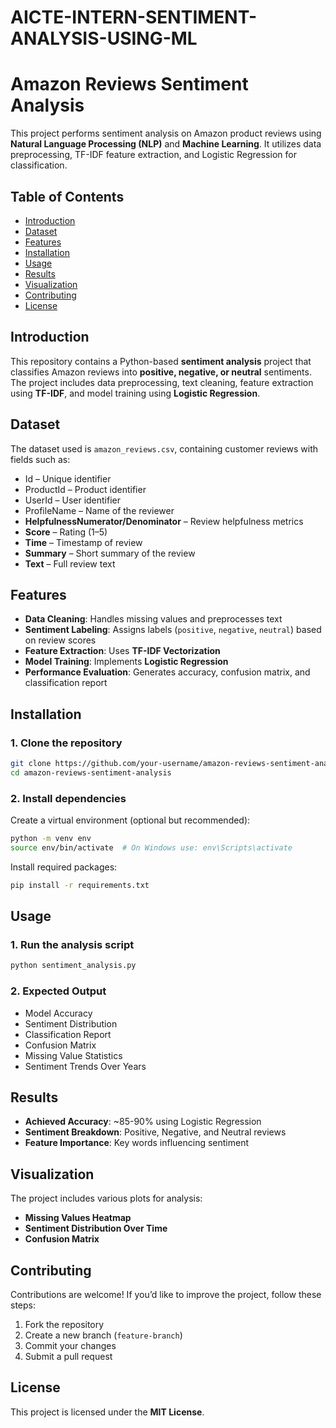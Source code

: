 # AICTE-INTERN-SENTIMENT-ANALYSIS-USING-ML


# Amazon Reviews Sentiment Analysis

This project performs sentiment analysis on Amazon product reviews using **Natural Language Processing (NLP)** and **Machine Learning**. It utilizes data preprocessing, TF-IDF feature extraction, and Logistic Regression for classification.  

## Table of Contents
- [Introduction](#introduction)  
- [Dataset](#dataset)  
- [Features](#features)  
- [Installation](#installation)  
- [Usage](#usage)  
- [Results](#results)  
- [Visualization](#visualization)  
- [Contributing](#contributing)  
- [License](#license)  

## Introduction  
This repository contains a Python-based **sentiment analysis** project that classifies Amazon reviews into **positive, negative, or neutral** sentiments. The project includes data preprocessing, text cleaning, feature extraction using **TF-IDF**, and model training using **Logistic Regression**.  

## Dataset 
The dataset used is `amazon_reviews.csv`, containing customer reviews with fields such as:  
- Id – Unique identifier  
- ProductId – Product identifier  
- UserId – User identifier  
- ProfileName – Name of the reviewer  
- **HelpfulnessNumerator/Denominator** – Review helpfulness metrics  
- **Score** – Rating (1–5)  
- **Time** – Timestamp of review  
- **Summary** – Short summary of the review  
- **Text** – Full review text  

## **Features**  
- **Data Cleaning**: Handles missing values and preprocesses text  
- **Sentiment Labeling**: Assigns labels (`positive`, `negative`, `neutral`) based on review scores  
- **Feature Extraction**: Uses **TF-IDF Vectorization**  
- **Model Training**: Implements **Logistic Regression**  
- **Performance Evaluation**: Generates accuracy, confusion matrix, and classification report  

## **Installation**  

### **1. Clone the repository**  
```sh  
git clone https://github.com/your-username/amazon-reviews-sentiment-analysis.git  
cd amazon-reviews-sentiment-analysis  
```  

### **2. Install dependencies**  
Create a virtual environment (optional but recommended):  
```sh  
python -m venv env  
source env/bin/activate  # On Windows use: env\Scripts\activate  
```  

Install required packages:  
```sh  
pip install -r requirements.txt  
```  

## **Usage**  

### **1. Run the analysis script**  
```sh  
python sentiment_analysis.py  
```  

### **2. Expected Output**  
- Model Accuracy  
- Sentiment Distribution  
- Classification Report  
- Confusion Matrix  
- Missing Value Statistics  
- Sentiment Trends Over Years  

## **Results**  
- **Achieved Accuracy**: ~85-90% using Logistic Regression  
- **Sentiment Breakdown**: Positive, Negative, and Neutral reviews  
- **Feature Importance**: Key words influencing sentiment  

## **Visualization**  
The project includes various plots for analysis:  
- **Missing Values Heatmap**  
- **Sentiment Distribution Over Time**  
- **Confusion Matrix**  

## **Contributing**  
Contributions are welcome! If you’d like to improve the project, follow these steps:  
1. Fork the repository  
2. Create a new branch (`feature-branch`)  
3. Commit your changes  
4. Submit a pull request  

## **License**  
This project is licensed under the **MIT License**.  
